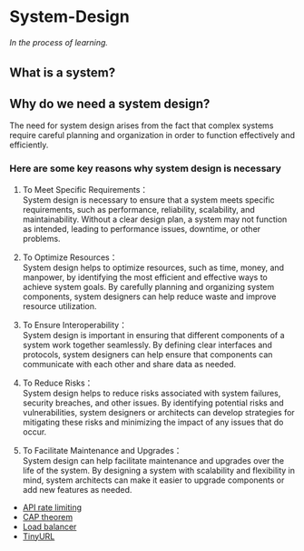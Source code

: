 # System-Design  

###### In the process of learning.  

## What is a system?
  

## Why do we need a system design?
The need for system design arises from the fact that complex systems require careful planning and organization in order to function effectively and efficiently.   

### Here are some key reasons why system design is necessary  

1. To Meet Specific Requirements：  
System design is necessary to ensure that a system meets specific requirements, such as performance, reliability, scalability, and maintainability. Without a clear design plan, a system may not function as intended, leading to performance issues, downtime, or other problems. 

2. To Optimize Resources：   
System design helps to optimize resources, such as time, money, and manpower, by identifying the most efficient and effective ways to achieve system goals. By carefully planning and organizing system components, system designers can help reduce waste and improve resource utilization.  
 
3. To Ensure Interoperability：   
System design is important in ensuring that different components of a system work together seamlessly. By defining clear interfaces and protocols, system designers can help ensure that components can communicate with each other and share data as needed.   

4. To Reduce Risks：   
System design helps to reduce risks associated with system failures, security breaches, and other issues. By identifying potential risks and vulnerabilities, system designers or architects can develop strategies for mitigating these risks and minimizing the impact of any issues that do occur.   

5. To Facilitate Maintenance and Upgrades：   
System design can help facilitate maintenance and upgrades over the life of the system. By designing a system with scalability and flexibility in mind, system architects can make it easier to upgrade components or add new features as needed.    


* [API rate limiting](https://github.com/zhouchenyu000/System-Design/tree/main/CAP-theorem)  
* [CAP theorem](https://github.com/zhouchenyu000/System-Design/blob/main/CAP_theorem)  
* [Load balancer](https://github.com/zhouchenyu000/System-Design/tree/main/Load-balancer)  
* [TinyURL](https://github.com/zhouchenyu000/System-Design/TinyURL)  

